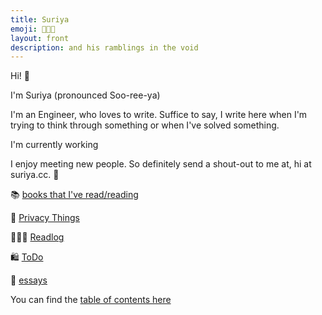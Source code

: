 ```yaml
---
title: Suriya
emoji: 🧑🏻‍💻
layout: front
description: and his ramblings in the void
---
```


Hi! 👋

I'm Suriya (pronounced Soo-ree-ya)

I'm an Engineer, who loves to write. Suffice to say, I write here when I'm trying to think through something or when I've solved something.

I'm currently working

I enjoy meeting new people. So definitely send a shout-out to me at, hi at suriya.cc. 🙂

📚  [books that I've read/reading](/books)

🚪 [Privacy Things](privacy)

🧑🏻‍🏫 [Readlog](/readlog)

🛍 [ToDo](/todo)

📜   [essays](/essays)

You can find the [table of contents here](/toc)





